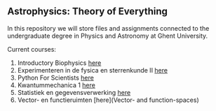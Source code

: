 ## Astrophysics: Theory of Everything
In this repository we will store files and assignments connected to the undergraduate degree in Physics and Astronomy at Ghent University. 

Current courses:
  1. Introductory Biophysics [here](Biophysika)
  2. Experimenteren in de fysica en sterrenkunde II [here](Experimenteren-in-fs-2)
  3. Python For Scientists [here](Py4Sci)
  4. Kwantummechanica 1 [here](Quantum-physics-I)
  5. Statistiek en gegevensverwerking [here](Statistiek-en-gegevensverwerking)
  6. Vector- en functieruimten [here](Vector- and function-spaces)
